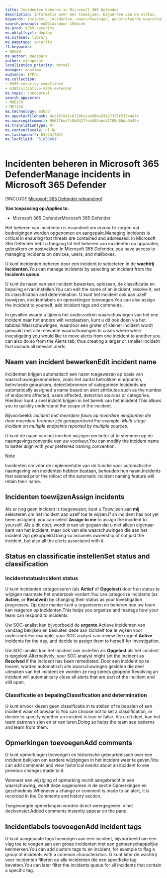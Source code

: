 ```yaml
---
title: Incidenten beheren in Microsoft 365 Defender
description: Informatie over het toewijzen, bijwerken van de status,
keywords: incident, incidenten, waarschuwingen, gecorreleerde waarschuwingen, toewijzen, bijwerken, status, beheren, classificatie, microsoft, 365, m365
search.product: eADQiWindows 10XVcnh
ms.prod: m365-security
ms.mktglfcycl: deploy
ms.sitesec: library
ms.pagetype: security
f1.keywords:
- NOCSH
ms.author: macapara
author: mjcaparas
localization_priority: Normal
manager: dansimp
audience: ITPro
ms.collection:
- M365-security-compliance
- m365initiative-m365-defender
ms.topic: conceptual
search.appverid:
- MOE150
- MET150
ms.technology: m365d
ms.openlocfilehash: 4e216f841c8728b1cabd98a931e7326f53344a74
ms.sourcegitcommit: 956176ed7c8b8427fdc655abcd1709d86da9447e
ms.translationtype: MT
ms.contentlocale: nl-NL
ms.lasthandoff: 03/23/2021
ms.locfileid: "51058601"
---
```

# <a name="manage-incidents-in-microsoft-365-defender"></a><span data-ttu-id="b8bae-104">Incidenten beheren in Microsoft 365 Defender</span><span class="sxs-lookup"><span data-stu-id="b8bae-104">Manage incidents in Microsoft 365 Defender</span></span>

[!INCLUDE [Microsoft 365 Defender rebranding](../includes/microsoft-defender.md)]


<span data-ttu-id="b8bae-105">**Van toepassing op:**</span><span class="sxs-lookup"><span data-stu-id="b8bae-105">**Applies to:**</span></span>
- <span data-ttu-id="b8bae-106">Microsoft 365 Defender</span><span class="sxs-lookup"><span data-stu-id="b8bae-106">Microsoft 365 Defender</span></span>



<span data-ttu-id="b8bae-107">Het beheren van incidenten is essentieel om ervoor te zorgen dat bedreigingen worden opgenomen en aangepakt.</span><span class="sxs-lookup"><span data-stu-id="b8bae-107">Managing incidents is critical in ensuring that threats are contained and addressed.</span></span> <span data-ttu-id="b8bae-108">In Microsoft 365 Defender hebt u toegang tot het beheren van incidenten op apparaten, gebruikers en postvakken.</span><span class="sxs-lookup"><span data-stu-id="b8bae-108">In Microsoft 365 Defender, you have access to managing incidents on devices, users, and mailboxes.</span></span> 


<span data-ttu-id="b8bae-109">U kunt incidenten beheren door een incident te selecteren in de **wachtrij Incidenten.**</span><span class="sxs-lookup"><span data-stu-id="b8bae-109">You can manage incidents by selecting an incident from the **Incidents queue**.</span></span> 

<span data-ttu-id="b8bae-110">U kunt de naam van een incident bewerken, oplossen, de classificatie en bepaling ervan instellen.</span><span class="sxs-lookup"><span data-stu-id="b8bae-110">You can edit the name of an incident, resolve it, set its classification and determination.</span></span> <span data-ttu-id="b8bae-111">U kunt het incident ook aan uzelf toewijzen, incidentlabels en opmerkingen toevoegen.</span><span class="sxs-lookup"><span data-stu-id="b8bae-111">You can also assign the incident to yourself, add incident tags and comments.</span></span>

<span data-ttu-id="b8bae-112">In gevallen waarin u tijdens het onderzoeken waarschuwingen van het ene incident naar het andere wilt verplaatsen, kunt u dit ook doen via het tabblad Waarschuwingen, waardoor een groter of kleiner incident wordt gemaakt met alle relevante waarschuwingen.</span><span class="sxs-lookup"><span data-stu-id="b8bae-112">In cases where while investigating you would like to move alerts from one incident to another you can also do so from the Alerts tab, thus creating a larger or smaller incident that include all relevant alerts.</span></span>

## <a name="edit-incident-name"></a><span data-ttu-id="b8bae-113">Naam van incident bewerken</span><span class="sxs-lookup"><span data-stu-id="b8bae-113">Edit incident name</span></span>
<span data-ttu-id="b8bae-114">Incidenten krijgen automatisch een naam toegewezen op basis van waarschuwingskenmerken, zoals het aantal betrokken eindpunten, beïnvloede gebruikers, detectiebronnen of categorieën.</span><span class="sxs-lookup"><span data-stu-id="b8bae-114">Incidents are automatically assigned a name based on alert attributes such as the number of endpoints affected, users affected, detection sources or categories.</span></span> <span data-ttu-id="b8bae-115">Hierdoor kunt u snel inzicht krijgen in het bereik van het incident.</span><span class="sxs-lookup"><span data-stu-id="b8bae-115">This allows you to quickly understand the scope of the incident.</span></span>

<span data-ttu-id="b8bae-116">Bijvoorbeeld: *incident met meerdere fases op meerdere eindpunten die door meerdere bronnen zijn gerapporteerd.*</span><span class="sxs-lookup"><span data-stu-id="b8bae-116">For example: *Multi-stage incident on multiple endpoints reported by multiple sources.*</span></span>

<span data-ttu-id="b8bae-117">U kunt de naam van het incident wijzigen om beter af te stemmen op de naamgevingsconventie van uw voorkeur.</span><span class="sxs-lookup"><span data-stu-id="b8bae-117">You can modify the incident name to better align with your preferred naming convention.</span></span>

> [!NOTE]
> <span data-ttu-id="b8bae-118">Incidenten die vóór de implementatie van de functie voor automatische naamgeving van incidenten hebben bestaan, behouden hun naam.</span><span class="sxs-lookup"><span data-stu-id="b8bae-118">Incidents that existed prior the rollout of the automatic incident naming feature will retain their name.</span></span>



## <a name="assign-incidents"></a><span data-ttu-id="b8bae-119">Incidenten toewijzen</span><span class="sxs-lookup"><span data-stu-id="b8bae-119">Assign incidents</span></span>
<span data-ttu-id="b8bae-120">Als er nog geen incident is toegewezen, kunt u Toewijzen aan **mij** selecteren om het incident aan uzelf toe te wijzen.</span><span class="sxs-lookup"><span data-stu-id="b8bae-120">If an incident has not yet been assigned, you can select **Assign to me** to assign the incident to yourself.</span></span> <span data-ttu-id="b8bae-121">Als u dit doet, wordt ervan uit gegaan dat u niet alleen eigenaar bent van het incident, maar ook van alle waarschuwingen die aan het incident zijn gekoppeld.</span><span class="sxs-lookup"><span data-stu-id="b8bae-121">Doing so assumes ownership of not just the incident, but also all the alerts associated with it.</span></span>

## <a name="set-status-and-classification"></a><span data-ttu-id="b8bae-122">Status en classificatie instellen</span><span class="sxs-lookup"><span data-stu-id="b8bae-122">Set status and classification</span></span>
### <a name="incident-status"></a><span data-ttu-id="b8bae-123">Incidentstatus</span><span class="sxs-lookup"><span data-stu-id="b8bae-123">Incident status</span></span>
<span data-ttu-id="b8bae-124">U kunt incidenten categoriseren (als **Actief** of **Opgelost)** door hun status te wijzigen naarmate het onderzoek vordert.</span><span class="sxs-lookup"><span data-stu-id="b8bae-124">You can categorize incidents (as **Active**, or **Resolved**) by changing their status as your investigation progresses.</span></span> <span data-ttu-id="b8bae-125">Op deze manier kunt u organiseren en beheren hoe uw team kan reageren op incidenten.</span><span class="sxs-lookup"><span data-stu-id="b8bae-125">This helps you organize and manage how your team can respond to incidents.</span></span>

<span data-ttu-id="b8bae-126">Uw SOC-analist kan bijvoorbeeld de **urgente** Actieve incidenten van vandaag bekijken en besluiten deze aan zichzelf toe te wijzen voor onderzoek.</span><span class="sxs-lookup"><span data-stu-id="b8bae-126">For example, your SOC analyst can review the urgent **Active** incidents for the day, and decide to assign them to herself for investigation.</span></span>

<span data-ttu-id="b8bae-127">Uw SOC-analist kan het incident ook instellen als **Opgelost** als het incident is opgelost.</span><span class="sxs-lookup"><span data-stu-id="b8bae-127">Alternatively, your SOC analyst might set the incident as **Resolved** if the incident has been remediated.</span></span> <span data-ttu-id="b8bae-128">Door een incident op te lossen, worden automatisch alle waarschuwingen gesloten die deel uitmaken van het incident en worden ze nog steeds geopend.</span><span class="sxs-lookup"><span data-stu-id="b8bae-128">Resolving an incident will automatically close all alerts that are part of the incident and still open.</span></span> 

### <a name="classification-and-determination"></a><span data-ttu-id="b8bae-129">Classificatie en bepaling</span><span class="sxs-lookup"><span data-stu-id="b8bae-129">Classification and determination</span></span>
<span data-ttu-id="b8bae-130">U kunt ervoor kiezen geen classificatie in te stellen of te bepalen of een incident waar of onwaar is.</span><span class="sxs-lookup"><span data-stu-id="b8bae-130">You can choose not to set a classification, or decide to specify whether an incident is true or false.</span></span> <span data-ttu-id="b8bae-131">Als u dit doet, kan het team patronen zien en er van leren.</span><span class="sxs-lookup"><span data-stu-id="b8bae-131">Doing so helps the team see patterns and learn from them.</span></span> 

## <a name="add-comments"></a><span data-ttu-id="b8bae-132">Opmerkingen toevoegen</span><span class="sxs-lookup"><span data-stu-id="b8bae-132">Add comments</span></span>
<span data-ttu-id="b8bae-133">U kunt opmerkingen toevoegen en historische gebeurtenissen over een incident bekijken om eerdere wijzigingen in het incident weer te geven.</span><span class="sxs-lookup"><span data-stu-id="b8bae-133">You can add comments and view historical events about an incident to see previous changes made to it.</span></span>

<span data-ttu-id="b8bae-134">Wanneer een wijziging of opmerking wordt aangebracht in een waarschuwing, wordt deze opgenomen in de sectie Opmerkingen en geschiedenis.</span><span class="sxs-lookup"><span data-stu-id="b8bae-134">Whenever a change or comment is made to an alert, it is recorded in the Comments and history section.</span></span>

<span data-ttu-id="b8bae-135">Toegevoegde opmerkingen worden direct weergegeven in het deelvenster.</span><span class="sxs-lookup"><span data-stu-id="b8bae-135">Added comments instantly appear on the pane.</span></span>

## <a name="add-incident-tags"></a><span data-ttu-id="b8bae-136">Incidentlabels toevoegen</span><span class="sxs-lookup"><span data-stu-id="b8bae-136">Add incident tags</span></span>
<span data-ttu-id="b8bae-137">U kunt aangepaste tags toevoegen aan een incident, bijvoorbeeld om een vlag toe te voegen aan een groep incidenten met een gemeenschappelijke kenmerken.</span><span class="sxs-lookup"><span data-stu-id="b8bae-137">You can add custom tags to an incident, for example to flag a group of incidents with a common characteristics.</span></span> <span data-ttu-id="b8bae-138">U kunt later de wachtrij voor incidenten filteren op alle incidenten die een specifieke tag bevatten.</span><span class="sxs-lookup"><span data-stu-id="b8bae-138">You can later filter the incidents queue for all incidents that contain a specific tag.</span></span>
